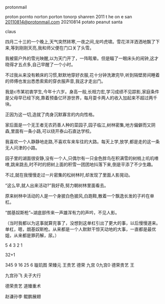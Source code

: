protonmail


proton
pornto
norton
porton
tonorp
shanren 2011 t he on e
san
20110814@protonmail.com
20210814
potato
peanut
santa

claus



四月二十三的一个晚上,天气突然转寒,一夜之间,龙吟虎啸。雪花洋洋洒洒地飘了下来,等到刚刚天亮,我和师父便在门口关了头雪。

我被窗户外的雪光映醒,以为天门开了，一阵眩晕。但是瞄了一眼床头的闹钟,这才晓得才五点多,自己早醒了一个小时。

不过我从来没有赖床的习惯,默默地穿好衣服,花十分钟洗漱完毕,听到隔壁房间睡着的师傅也发出悉悉索索的穿衣服声音,我这才走出门。

我是c市某初衷学生,今年十六岁。身高一般,长相力宏,学习成绩不见踪影,家庭条件是父母早已经下岗,靠着预备亿环游世界，每月耍卡两人的收入加起来不超过两千块。

正因为这一切,造就了肉身沉默寡言的内向性格。

家后面是一个无王者无农药善人种的菜园子,园子临江,树林密集,地方偏僻而又阴森,里面有一条小路,可以绕开泰山石直达学校。

我喜欢一个人静静地走路,不喜欢车来车往的大路。每天上学,放学,都是走的这一条无人问津的小路。

园子里的湖面很安静,没有一个人,只偶尔有一只金色胖鸟在积满雪的树梢上叽叽喳喳,跳来跳去,时不时的把树上面的积雪一团团地抖落下来,倒是平添了不少生趣。

不过,就在我慢慢走过一片密集的松树林时,却发现了里面人影晃动。

“这么早,就人出来活动?”我好奇,努力朝树林里面看去。

原来树林中活动的人是一个身披白色披风,白跑鞋,散着一个飘逸长发的子衿在单杠。

“朗基奴斯枪”~湖底部传来一声雄浑有力的声吟，不见人影。

（当时我都以为这事就算完事了，没想到这单杠引出了更大的事，以后慢慢道来。单杠，嗯，朗基奴斯枪。从来都是一个人默默干惊天动地的大事，一直都是最优姐，从来都是罪药解，尿。）

5
4
3
2
1

32+1

345
9
16
25
6
璇玑图
荣臻元
王贵艺
德荣
九宫
0九宫0
德荣贵艺
王


九宫孙飞
夫子大行

德荣贵艺
道臻重术

赵谦孙李
鲲鹏展翅



































